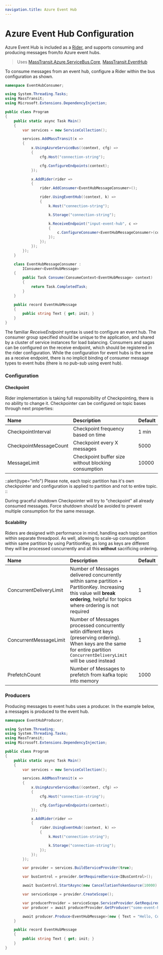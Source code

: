 ```yaml
---
navigation.title: Azure Event Hub
---
```


# Azure Event Hub Configuration

Azure Event Hub is included as a [Rider](/documentation/concepts/riders), and supports consuming and producing messages from/to Azure event hubs.

> Uses [MassTransit.Azure.ServiceBus.Core](https://nuget.org/packages/MassTransit.Azure.ServiceBus.Core/), [MassTransit.EventHub](https://nuget.org/packages/MassTransit.EventHub/)

To consume messages from an event hub, configure a Rider within the bus configuration as shown.

```csharp
namespace EventHubConsumer;

using System.Threading.Tasks;
using MassTransit;
using Microsoft.Extensions.DependencyInjection;

public class Program
{
    public static async Task Main()
    {
        var services = new ServiceCollection();

        services.AddMassTransit(x =>
        {
            x.UsingAzureServiceBus((context, cfg) =>
            {
                cfg.Host("connection-string");

                cfg.ConfigureEndpoints(context);
            });

            x.AddRider(rider =>
            {
                rider.AddConsumer<EventHubMessageConsumer>();

                rider.UsingEventHub((context, k) =>
                {
                    k.Host("connection-string");

                    k.Storage("connection-string");

                    k.ReceiveEndpoint("input-event-hub", c =>
                    {
                        c.ConfigureConsumer<EventHubMessageConsumer>(context);
                    });
                });
            });
        });
    }

    class EventHubMessageConsumer :
        IConsumer<EventHubMessage>
    {
        public Task Consume(ConsumeContext<EventHubMessage> context)
        {
            return Task.CompletedTask;
        }
    }

    public record EventHubMessage
    {
        public string Text { get; init; }
    }
}
```

The familiar _ReceiveEndpoint_ syntax is used to configure an event hub. The consumer group specified should be unique to the application, and shared by a cluster of service instances for load balancing. Consumers and sagas can be configured on the receive endpoint, which should be registered in the rider configuration. While the configuration for event hubs is the same as a receive endpoint, there is no implicit binding of consumer message types to event hubs (there is no pub-sub using event hub).

### Configuration

#### Checkpoint

Rider implementation is taking full responsibility of Checkpointing, there is no ability to change it.
Checkpointer can be configured on topic bases through next properties:

| Name                   | Description                                         | Default |
|:-----------------------|:----------------------------------------------------|:--------|
| CheckpointInterval     | Checkpoint frequency based on time                  | 1 min   |
| CheckpointMessageCount | Checkpoint every X messages                         | 5000    |
| MessageLimit           | Checkpoint buffer size without blocking consumption | 10000   |

::alert{type="info"}
Please note, each topic partition has it's own checkpointer and configuration is applied to partition and not to entire topic.
::

During graceful shutdown Checkpointer will try to "checkpoint" all already consumed messages. Force shutdown should be avoided to prevent multiple consumption for the same message.

#### Scalability
Riders are designed with performance in mind, handling each topic partition within separate threadpool. As well, allowing to scale-up consumption within same partition by using PartitionKey, as long as keys are different they will be processed concurrently and all this **without** sacrificing ordering.

| Name                    | Description                                                                                                                                                                      | Default |
|:------------------------|:---------------------------------------------------------------------------------------------------------------------------------------------------------------------------------|:--------|
| ConcurrentDeliveryLimit | Number of Messages delivered concurrently within same partition + PartitionKey. Increasing this value will **break ordering**, helpful for topics where ordering is not required | 1       |
| ConcurrentMessageLimit  | Number of Messages processed concurrently witin different keys (preserving ordering). When keys are the same for entire partition `ConcurrentDeliveryLimit` will be used instead | 1       |
| PrefetchCount           | Number of Messages to prefetch from kafka topic into memory                                                                                                                      | 1000    |

### Producers

Producing messages to event hubs uses a producer. In the example below, a messages is produced to the event hub.

```csharp
namespace EventHubProducer;

using System.Threading;
using System.Threading.Tasks;
using MassTransit;
using Microsoft.Extensions.DependencyInjection;

public class Program
{
    public static async Task Main()
    {
        var services = new ServiceCollection();

        services.AddMassTransit(x =>
        {
            x.UsingAzureServiceBus((context, cfg) =>
            {
                cfg.Host("connection-string");

                cfg.ConfigureEndpoints(context);
            });

            x.AddRider(rider =>
            {
                rider.UsingEventHub((context, k) =>
                {
                    k.Host("connection-string");

                    k.Storage("connection-string");
                });
            });
        });

        var provider = services.BuildServiceProvider(true);

        var busControl = provider.GetRequiredService<IBusControl>();

        await busControl.StartAsync(new CancellationTokenSource(10000).Token);

        var serviceScope = provider.CreateScope();

        var producerProvider = serviceScope.ServiceProvider.GetRequiredService<IEventHubProducerProvider>();
        var producer = await producerProvider.GetProducer("some-event-hub");

        await producer.Produce<EventHubMessage>(new { Text = "Hello, Computer." });
    }

    public record EventHubMessage
    {
        public string Text { get; init; }
    }
}
```
